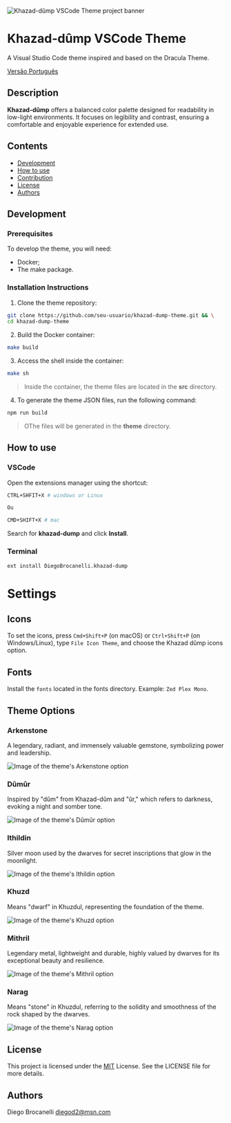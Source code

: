 ![Khazad-dûmp VSCode Theme project banner](https://raw.githubusercontent.com/Diego-Brocanelli/khazad-dump-theme/refs/heads/main/images/Khazad-dump.png)

# Khazad-dûmp VSCode Theme

A Visual Studio Code theme inspired and based on the Dracula Theme.

[Versão Português](README.md)

## Description

**Khazad-dûmp** offers a balanced color palette designed for readability in low-light environments. It focuses on legibility and contrast, ensuring a comfortable and enjoyable experience for extended use.

## Contents

- [Development](#development)
- [How to use](#how-to-use)
- [Contribution](#contribution)
- [License](#license)
- [Authors](#authors)

## Development

### Prerequisites

To develop the theme, you will need:

- Docker;
- The make package.

### Installation Instructions

1. Clone the theme repository:

```bash
git clone https://github.com/seu-usuario/khazad-dump-theme.git && \
cd khazad-dump-theme
```

2. Build the Docker container:

```bash
make build
```

3. Access the shell inside the container:

```bash
make sh
```

> Inside the container, the theme files are located in the **src** directory.

4. To generate the theme JSON files, run the following command:

```bash
npm run build
```

> OThe files will be generated in the **theme** directory.

## How to use

### VSCode

Open the extensions manager using the shortcut:

```bash
CTRL+SHFIT+X # windows or Linux

Ou

CMD+SHIFT+X # mac
```

Search for **khazad-dump** and click **Install**.

### Terminal

```bash
ext install DiegoBrocanelli.khazad-dump
```

# Settings

## Icons

To set the icons, press `Cmd+Shift+P` (on macOS) or `Ctrl+Shift+P` (on Windows/Linux), type `File Icon Theme`, and choose the Khazad dûmp icons option.

## Fonts

Install the `fonts` located in the fonts directory. Example: `Zed Plex Mono`.

## Theme Options

### Arkenstone

A legendary, radiant, and immensely valuable gemstone, symbolizing power and leadership.

![Image of the theme's Arkenstone option](https://raw.githubusercontent.com/Diego-Brocanelli/khazad-dump-theme/refs/heads/main/images/khazad-dump-arkenstone-vscode.png)

### Dûmûr

Inspired by "dûm" from Khazad-dûm and "ûr," which refers to darkness, evoking a night and somber tone.

![Image of the theme's Dûmûr option](https://raw.githubusercontent.com/Diego-Brocanelli/khazad-dump-theme/refs/heads/main/images/khazad-dump-dumur-vscode.png)

### Ithildin

Silver moon used by the dwarves for secret inscriptions that glow in the moonlight.

![Image of the theme's Ithildin option](https://raw.githubusercontent.com/Diego-Brocanelli/khazad-dump-theme/refs/heads/main/images/khazad-dump-ithildin-vscode.png)

### Khuzd

Means "dwarf" in Khuzdul, representing the foundation of the theme.

![Image of the theme's Khuzd option](https://raw.githubusercontent.com/Diego-Brocanelli/khazad-dump-theme/refs/heads/main/images/khazad-dump-khuzd-vscode.png)

### Mithril

Legendary metal, lightweight and durable, highly valued by dwarves for its exceptional beauty and resilience.

![Image of the theme's Mithril option](https://raw.githubusercontent.com/Diego-Brocanelli/khazad-dump-theme/refs/heads/main/images/khazad-dump-mithril-vscode.png)

### Narag

Means "stone" in Khuzdul, referring to the solidity and smoothness of the rock shaped by the dwarves.

![Image of the theme's Narag option](https://raw.githubusercontent.com/Diego-Brocanelli/khazad-dump-theme/refs/heads/main/images/khazad-dump-narag-vscode.png)

## License

This project is licensed under the [MIT](/LICENSE) License. See the LICENSE file for more details.

## Authors

Diego Brocanelli <diegod2@msn.com>
